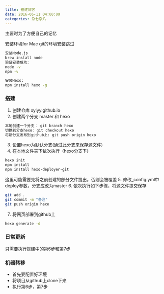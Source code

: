 ```yaml
---
title: 搭建博客
date: 2016-06-11 04:00:00
categories: 杂七杂八
---
```


主要时为了方便自己的记忆

安装环境for Mac
git的环境安装跳过
```bash
安装Node.js
brew install node  
验证安装成功:
node -v
npm -v
```
<!--more-->
```bash
安装Hexo:
npm install hexo -g
```
### 搭建
1. 创建仓库  xyiyy.github.io
2. 创建两个分支 master 和 hexo
```bash
本地创建一个分支： git branch hexo
切换到分支hexo: git checkout hexo
将新分支发布到github上: git push origin hexo
```
3. 设置hexo为默认分支(通过此分支来保存源文件)
4. 在本地文件夹下依次执行（hexo分支下）
```bash
hexo init
npm install
npm install hexo-deployer-git
```
这里可能需要先将之前创建的部分文件提出，否则会被覆盖
5. 修改_config.yml中deploy参数，分支应改为master
6. 依次执行如下步骤，将源文件提交保存
```bash
git add .
git commit -m "备注"
git push origin hexo
```
7. 将网页部署到github上
```bash
hexo generate -d
```

### 日常更新
只需要执行搭建中的第6步和第7步

### 机器转移
+ 首先要配置好环境
+ 将项目从github上clone下来
+ 执行第6步，第7步
